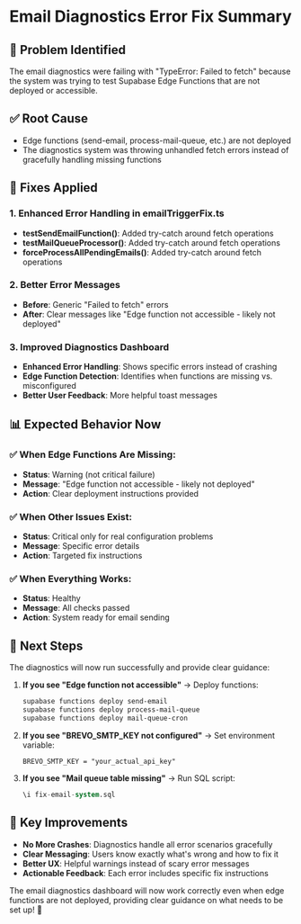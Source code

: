 # Email Diagnostics Error Fix Summary

## 🐛 **Problem Identified**
The email diagnostics were failing with "TypeError: Failed to fetch" because the system was trying to test Supabase Edge Functions that are not deployed or accessible.

## ✅ **Root Cause**
- Edge functions (send-email, process-mail-queue, etc.) are not deployed
- The diagnostics system was throwing unhandled fetch errors instead of gracefully handling missing functions

## 🔧 **Fixes Applied**

### 1. Enhanced Error Handling in emailTriggerFix.ts
- **testSendEmailFunction()**: Added try-catch around fetch operations
- **testMailQueueProcessor()**: Added try-catch around fetch operations  
- **forceProcessAllPendingEmails()**: Added try-catch around fetch operations

### 2. Better Error Messages
- **Before**: Generic "Failed to fetch" errors
- **After**: Clear messages like "Edge function not accessible - likely not deployed"

### 3. Improved Diagnostics Dashboard
- **Enhanced Error Handling**: Shows specific errors instead of crashing
- **Edge Function Detection**: Identifies when functions are missing vs. misconfigured
- **Better User Feedback**: More helpful toast messages

## 📊 **Expected Behavior Now**

### ✅ When Edge Functions Are Missing:
- **Status**: Warning (not critical failure)
- **Message**: "Edge function not accessible - likely not deployed"
- **Action**: Clear deployment instructions provided

### ✅ When Other Issues Exist:
- **Status**: Critical only for real configuration problems
- **Message**: Specific error details
- **Action**: Targeted fix instructions

### ✅ When Everything Works:
- **Status**: Healthy
- **Message**: All checks passed
- **Action**: System ready for email sending

## 🚀 **Next Steps**

The diagnostics will now run successfully and provide clear guidance:

1. **If you see "Edge function not accessible"** → Deploy functions:
   ```bash
   supabase functions deploy send-email
   supabase functions deploy process-mail-queue
   supabase functions deploy mail-queue-cron
   ```

2. **If you see "BREVO_SMTP_KEY not configured"** → Set environment variable:
   ```
   BREVO_SMTP_KEY = "your_actual_api_key"
   ```

3. **If you see "Mail queue table missing"** → Run SQL script:
   ```sql
   \i fix-email-system.sql
   ```

## 🎯 **Key Improvements**

- **No More Crashes**: Diagnostics handle all error scenarios gracefully
- **Clear Messaging**: Users know exactly what's wrong and how to fix it
- **Better UX**: Helpful warnings instead of scary error messages
- **Actionable Feedback**: Each error includes specific fix instructions

The email diagnostics dashboard will now work correctly even when edge functions are not deployed, providing clear guidance on what needs to be set up! 🎉
